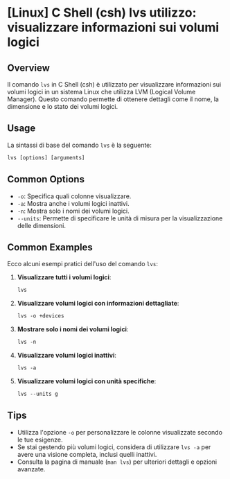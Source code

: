 # [Linux] C Shell (csh) lvs utilizzo: visualizzare informazioni sui volumi logici

## Overview
Il comando `lvs` in C Shell (csh) è utilizzato per visualizzare informazioni sui volumi logici in un sistema Linux che utilizza LVM (Logical Volume Manager). Questo comando permette di ottenere dettagli come il nome, la dimensione e lo stato dei volumi logici.

## Usage
La sintassi di base del comando `lvs` è la seguente:

```csh
lvs [options] [arguments]
```

## Common Options
- `-o`: Specifica quali colonne visualizzare.
- `-a`: Mostra anche i volumi logici inattivi.
- `-n`: Mostra solo i nomi dei volumi logici.
- `--units`: Permette di specificare le unità di misura per la visualizzazione delle dimensioni.

## Common Examples
Ecco alcuni esempi pratici dell'uso del comando `lvs`:

1. **Visualizzare tutti i volumi logici**:
   ```csh
   lvs
   ```

2. **Visualizzare volumi logici con informazioni dettagliate**:
   ```csh
   lvs -o +devices
   ```

3. **Mostrare solo i nomi dei volumi logici**:
   ```csh
   lvs -n
   ```

4. **Visualizzare volumi logici inattivi**:
   ```csh
   lvs -a
   ```

5. **Visualizzare volumi logici con unità specifiche**:
   ```csh
   lvs --units g
   ```

## Tips
- Utilizza l'opzione `-o` per personalizzare le colonne visualizzate secondo le tue esigenze.
- Se stai gestendo più volumi logici, considera di utilizzare `lvs -a` per avere una visione completa, inclusi quelli inattivi.
- Consulta la pagina di manuale (`man lvs`) per ulteriori dettagli e opzioni avanzate.